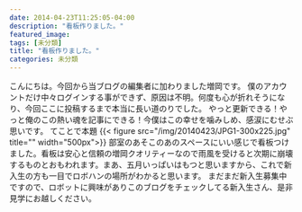 ```yaml
---
date: 2014-04-23T11:25:05-04:00
description: "看板作りました。"
featured_image: 
tags: [未分類]
title: "看板作りました。"
categories: 未分類
---
```


こんにちは。今回から当ブログの編集者に加わりました増岡です。
僕のアカウントだけ中々ログインする事ができず、原因は不明。何度も心が折れそうになり、今回ここに投稿するまで本当に長い道のりでした。
やっと更新できる！やっと俺のこの熱い魂を記事にできる！今僕はこの幸せを噛みしめ、感涙にむせぶ思いです。
てことで本題
{{< figure src="/img/20140423/JPG1-300x225.jpg" title="" width="500px">}}
部室のあそこのあのスペースにいい感じで看板つけました。看板は安心と信頼の増岡クオリティーなので雨風を受けると次期に崩壊するものとおもわれます。まあ、五月いっぱいはもつと思いますから、これで新入生の方も一目でロボハンの場所がわかると思います。
まだまだ新入生募集中ですので、ロボットに興味がありこのブログをチェックしてる新入生さん、是非見学にお越しください。
